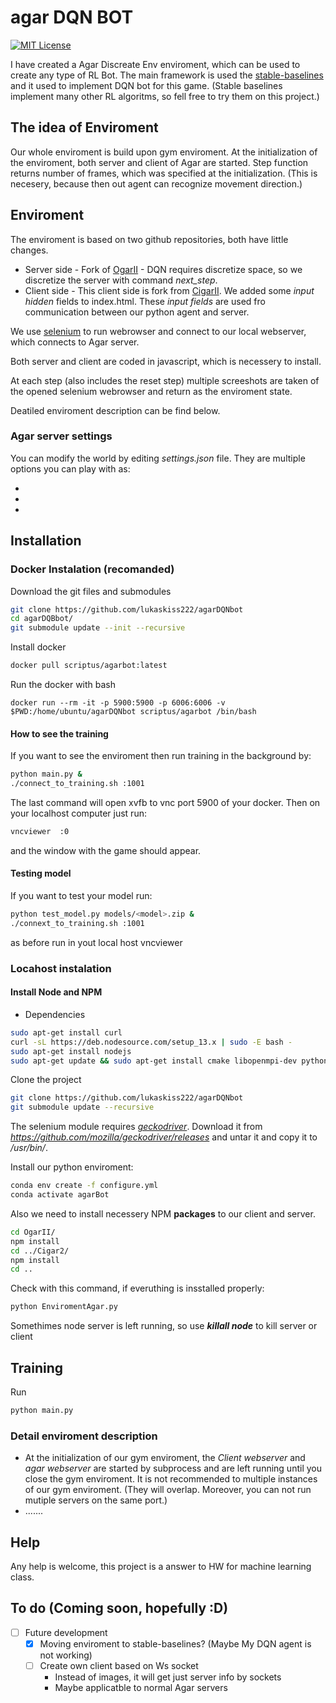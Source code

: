 # agar DQN BOT

[![MIT License](https://img.shields.io/badge/license-MIT-blue.svg)](LICENSE)

I have created a Agar Discreate Env enviroment, which can be used to create any type of RL Bot. The main framework is used the  [stable-baselines](https://github.com/hill-a/stable-baselines) and it used to implement DQN bot for this game. (Stable baselines implement many other RL algoritms, so fell free to try them on this project.)

## The idea of Enviroment
Our whole enviroment is build upon gym enviroment. At the initialization of the enviroment, both server and client of Agar are started. Step function returns number of frames, which was specified at the initialization. (This is necesery, because then out agent can recognize movement direction.) 


## Enviroment
The enviroment is based on two github repositories, both have little changes. 
- Server side - Fork of [OgarII](https://github.com/Luka967/OgarII) - DQN requires discretize space, so we discretize the server with command *next_step*. 
- Client side - This client side is fork from [CigarII](https://github.com/Cigar2/Cigar2). We added some *input hidden* fields to index.html. These *input fields* are used fro communication between our python agent and server. 


We use [selenium](https://selenium-python.readthedocs.io/) to run webrowser and connect to our local webserver, which connects to Agar server.

Both server and client are coded in javascript, which is necessery to install.

At each step (also includes the reset step) multiple screeshots are taken of the opened selenium webrowser and return as the enviroment state.

Deatiled enviroment description can be find below.

### Agar server settings
You can modify the world by editing _settings.json_ file. 
They are multiple options you can play with as:

-
-
-



## Installation

### Docker Instalation (recomanded)
Download the git files and submodules
```bash
git clone https://github.com/lukaskiss222/agarDQNbot
cd agarDQBbot/
git submodule update --init --recursive
```
Install docker
```bash
docker pull scriptus/agarbot:latest
```
Run the docker with bash 
```
docker run --rm -it -p 5900:5900 -p 6006:6006 -v $PWD:/home/ubuntu/agarDQNbot scriptus/agarbot /bin/bash 
```

#### How to see the training 
If you want to see the enviroment then run training in the background by:
```bash
python main.py &
./connect_to_training.sh :1001
```
The last command will open xvfb to vnc port 5900 of your docker.
Then on your localhost computer just run:
```bash
vncviewer  :0
```
and the window with the game should appear.
#### Testing model
If you want to test your model run:
```bash
python test_model.py models/<model>.zip &
./connext_to_training.sh :1001
```
as before run in yout local host vncviewer
### Locahost instalation
#### Install Node and NPM
- Dependencies 
```bash
sudo apt-get install curl
curl -sL https://deb.nodesource.com/setup_13.x | sudo -E bash -
sudo apt-get install nodejs
sudo apt-get update && sudo apt-get install cmake libopenmpi-dev python3-dev zlib1g-dev
```
Clone the project
```bash
git clone https://github.com/lukaskiss222/agarDQNbot
git submodule update --recursive
```

The selenium module requires [*geckodriver*](https://github.com/mozilla/geckodriver/releases).
Download it from *https://github.com/mozilla/geckodriver/releases* and untar it and copy it to */usr/bin/*.



Install our python enviroment:
```bash
conda env create -f configure.yml
conda activate agarBot
```
Also we need to install necessery NPM **packages** to our client and server.
```bash
cd OgarII/
npm install
cd ../Cigar2/
npm install
cd ..
```
Check with this command, if everuthing is insstalled properly:
```bash
python EnviromentAgar.py
```


Somethimes node server is left running, so use ***killall node*** to kill server or client

## Training
Run 
```bash
python main.py
```

### Detail enviroment description
- At the initialization of our gym enviroment, the *Client webserver* and *agar webserver* are started by subprocess and are left running until you close the gym enviroment. It is not recommended to multiple instances of our gym enviroment. (They will overlap. Moreover, you can not run mutiple servers on the same port.)
- .......


## Help
Any help is welcome, this project is a answer to HW for machine learning class. 


## To do (Coming soon, hopefully :D)


- [ ] Future development
  - [x] Moving enviroment to stable-baselines? (Maybe My DQN agent is not working) 
  - [ ] Create own client based on Ws socket
    * Instead of images, it will get just server info by sockets
    * Maybe applicatble to normal Agar servers
